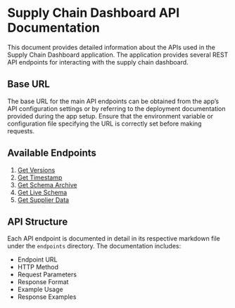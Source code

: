 # Supply Chain Dashboard API Documentation

This document provides detailed information about the APIs used in the Supply Chain Dashboard application.
The application provides several REST API endpoints for interacting with the supply chain dashboard.

## Base URL
The base URL for the main API endpoints can be obtained from the app’s API configuration settings or by referring to the deployment documentation provided during the app setup. Ensure that the environment variable or configuration file specifying the URL is correctly set before making requests.



## Available Endpoints

1. [Get Versions](./endpoints/versions.md)
2. [Get Timestamp](./endpoints/timestamp.md)
3. [Get Schema Archive](./endpoints/schema-archive.md)
4. [Get Live Schema](./endpoints/live-schema.md)
5. [Get Supplier Data](./endpoints/supplier-data.md)

## API Structure
Each API endpoint is documented in detail in its respective markdown file under the `endpoints` directory. The documentation includes:
- Endpoint URL
- HTTP Method
- Request Parameters
- Response Format
- Example Usage
- Response Examples
